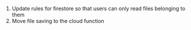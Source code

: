 1. Update rules for firestore so that users can only read files belonging to them
2. Move file saving to the cloud function
